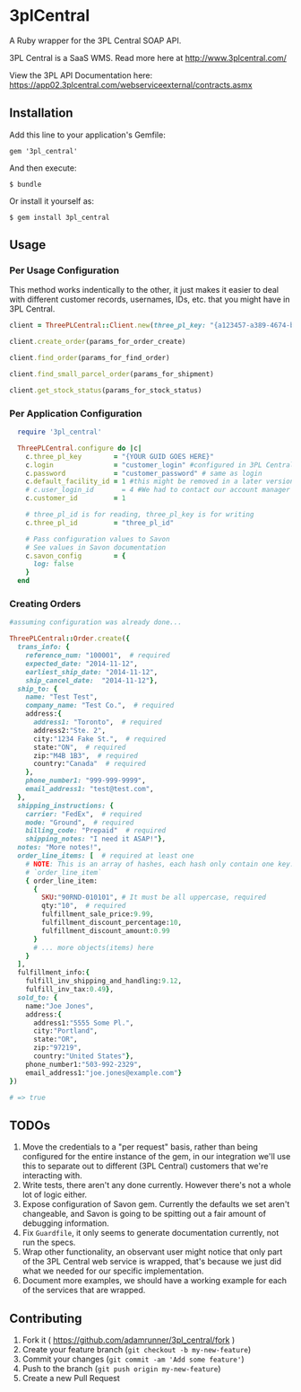 # 3plCentral

A Ruby wrapper for the 3PL Central SOAP API.

3PL Central is a SaaS WMS. Read more here at http://www.3plcentral.com/

View the 3PL API Documentation here: https://app02.3plcentral.com/webserviceexternal/contracts.asmx
## Installation

Add this line to your application's Gemfile:

    gem '3pl_central'

And then execute:

    $ bundle

Or install it yourself as:

    $ gem install 3pl_central

## Usage

### Per Usage Configuration
This method works indentically to the other, it just makes it easier to deal with different customer records, usernames, IDs, etc. that you might have in 3PL Central.
```ruby
client = ThreePLCentral::Client.new(three_pl_key: "{a123457-a389-4674-bcdd-a646150aaf}", login: "3pluser"  , password: "3plpass", three_pl_id: "123")

client.create_order(params_for_order_create)

client.find_order(params_for_find_order)

client.find_small_parcel_order(params_for_shipment)

client.get_stock_status(params_for_stock_status)


```


### Per Application Configuration

```ruby
  require '3pl_central'

  ThreePLCentral.configure do |c|
    c.three_pl_key        = "{YOUR GUID GOES HERE}"
    c.login               = "customer_login" #configured in 3PL Central -> Customer -> Customer Users
    c.password            = "customer_password" # same as login
    c.default_facility_id = 1 #this might be removed in a later version, and we'll just look for the "Facility ID" on the order or item level.
    # c.user_login_id       = 4 #We had to contact our account manager with 3PL Central to get this information.
    c.customer_id         = 1

    # three_pl_id is for reading, three_pl_key is for writing
    c.three_pl_id         = "three_pl_id"

    # Pass configuration values to Savon
    # See values in Savon documentation
    c.savon_config        = {
      log: false
    }
  end

```
### Creating Orders

```ruby
#assuming configuration was already done...

ThreePLCentral::Order.create({
  trans_info: {
    reference_num: "100001",  # required
    expected_date: "2014-11-12",
    earliest_ship_date: "2014-11-12",
    ship_cancel_date:  "2014-11-12"},
  ship_to: {
    name: "Test Test",
    company_name: "Test Co.",  # required
    address:{
      address1: "Toronto",  # required
      address2:"Ste. 2",
      city:"1234 Fake St.",  # required
      state:"ON",  # required
      zip:"M4B 1B3",  # required
      country:"Canada"  # required
    },
    phone_number1: "999-999-9999",
    email_address1: "test@test.com",
  },
  shipping_instructions: {
    carrier: "FedEx",  # required
    mode: "Ground",  # required
    billing_code: "Prepaid"  # required
    shipping_notes: "I need it ASAP!"},
  notes: "More notes!",
  order_line_items: [  # required at least one
    # NOTE: This is an array of hashes, each hash only contain one key:
    # `order_line_item`
    { order_line_item:
      {
        SKU:"90RND-010101", # It must be all uppercase, required
        qty:"10",  # required
        fulfillment_sale_price:9.99,
        fulfillment_discount_percentage:10,
        fulfillment_discount_amount:0.99
      }
      # ... more objects(items) here
    }
  ],
  fulfillment_info:{
    fulfill_inv_shipping_and_handling:9.12,
    fulfill_inv_tax:0.49},
  sold_to: {
    name:"Joe Jones",
    address:{
      address1:"5555 Some Pl.",
      city:"Portland",
      state:"OR",
      zip:"97219",
      country:"United States"},
    phone_number1:"503-992-2329",
    email_address1:"joe.jones@example.com"}
})

# => true
```
## TODOs
1. Move the credentials to a "per request" basis, rather than being configured for the entire instance of the gem, in our integration we'll use this to separate out to different (3PL Central) customers that we're interacting with.
1. Write tests, there aren't any done currently. However there's not a whole lot of logic either.
1. Expose configuration of Savon gem. Currently the defaults we set aren't changeable, and Savon is going to be spitting out a fair amount of debugging information.
1. Fix `Guardfile`, it only seems to generate documentation currently, not run the specs.
1. Wrap other functionality, an observant user might notice that only part of the 3PL Central web service is wrapped, that's because we just did what we needed for our specific implementation.
1. Document more examples, we should have a working example for each of the services that are wrapped.

## Contributing

1. Fork it ( https://github.com/adamrunner/3pl_central/fork )
2. Create your feature branch (`git checkout -b my-new-feature`)
3. Commit your changes (`git commit -am 'Add some feature'`)
4. Push to the branch (`git push origin my-new-feature`)
5. Create a new Pull Request
